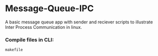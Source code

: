 # Message-Queue-IPC
A basic message queue app with sender and reciever scripts to illustrate Inter Process Communication in linux.

### Compile files in CLI:
```python
makefile
```
